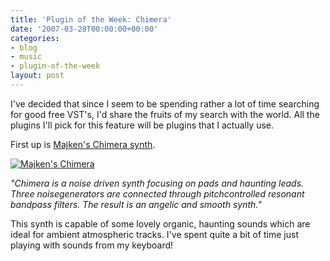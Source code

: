 ```yaml
---
title: 'Plugin of the Week: Chimera'
date: '2007-03-28T00:00:00+00:00'
categories:
- blog
- music
- plugin-of-the-week
layout: post
---
```


I've decided that since I seem to be spending rather a lot of time searching for good free VST's, I'd share the fruits of my search with the world.  All the plugins I'll pick for this feature will be plugins that I actually use.

First up is [Majken's Chimera synth][chimeralink].

[![Majken's Chimera][chimeraimage]][chimeralink]

*"Chimera is a noise driven synth focusing on pads and haunting leads. Three noisegenerators are connected through pitchcontrolled resonant bandpass filters. The result is an angelic and smooth synth."*

This synth is capable of some lovely organic, haunting sounds which are ideal for ambient atmospheric tracks. I've spent quite a bit of time just playing with sounds from my keyboard!

[chimeralink]: http://www.majken.se/index.php?option=com_content&task=view&id=3&Itemid=9
[chimeraimage]: /images/chimera.png "Majken's Chimera"




